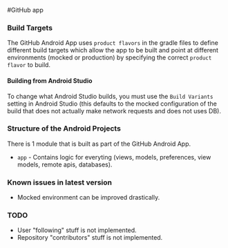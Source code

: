#GitHub app

### Build Targets
The GitHub Android App uses `product flavors` in the gradle files to define
different build targets which allow the app to be built and point at different
environments (mocked or production) by specifying the correct `product flavor`
to build.

#### Building from Android Studio
To change what Android Studio builds, you must use the `Build Variants` setting
in Android Studio (this defaults to the mocked configuration of the build that
does not actually make network requests and does not uses DB).

### Structure of the Android Projects
There is 1 module that is built as part of the GitHub Android App.
*  `app` - Contains logic for everyting (views, models, preferences, view models, remote apis, databases).

### Known issues in latest version
* Mocked environment can be improved drastically.

### TODO
* User "following" stuff is not implemented.
* Repository "contributors" stuff is not implemented.